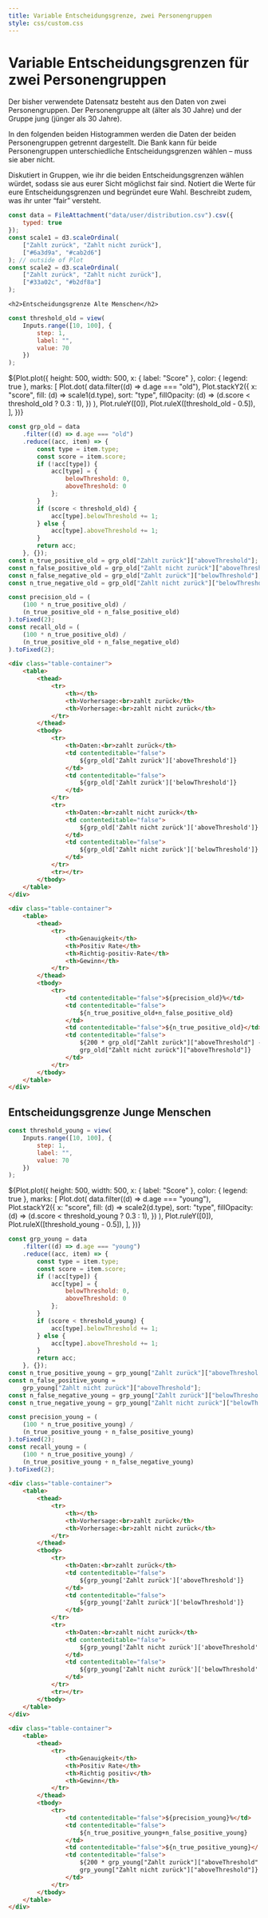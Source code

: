 ```yaml
---
title: Variable Entscheidungsgrenze, zwei Personengruppen
style: css/custom.css
---
```


# Variable Entscheidungsgrenzen für zwei Personengruppen

Der bisher verwendete Datensatz besteht aus den Daten von zwei Personengruppen. Der Personengruppe alt (älter als 30 Jahre) und der Gruppe jung (jünger als 30 Jahre). 

In den folgenden beiden Histogrammen werden die Daten der beiden Personengruppen getrennt dargestellt. Die Bank kann für beide Personengruppen unterschiedliche Entscheidungsgrenzen wählen – muss sie aber nicht.

<div class="tip" label="Aufgabe">
Diskutiert in Gruppen, wie ihr die beiden Entscheidungsgrenzen wählen würdet, sodass sie aus eurer Sicht möglichst fair sind. Notiert die Werte für eure Entscheidungsgrenzen und begründet eure Wahl. Beschreibt zudem, was ihr unter “fair” versteht. 
</div>

```js
const data = FileAttachment("data/user/distribution.csv").csv({
    typed: true
});
const scale1 = d3.scaleOrdinal(
    ["Zahlt zurück", "Zahlt nicht zurück"],
    ["#6a3d9a", "#cab2d6"]
); // outside of Plot
const scale2 = d3.scaleOrdinal(
    ["Zahlt zurück", "Zahlt nicht zurück"],
    ["#33a02c", "#b2df8a"]
);
```

<div class="grid grid-cols-2">
  <div class="card" style="max-width: 700px; ">

    <h2>Entscheidungsgrenze Alte Menschen</h2>
    

```js
const threshold_old = view(
    Inputs.range([10, 100], {
        step: 1,
        label: "",
        value: 70
    })
);
```

${Plot.plot({
height: 500, 
width: 500, 
x: { label: "Score" }, 
color: { legend: true }, 
marks: [
Plot.dot(
data.filter((d) => d.age === "old"), 
Plot.stackY2({
x: "score", 
fill: (d) => scale1(d.type), 
sort: "type", 
fillOpacity: (d) => (d.score < threshold_old ? 0.3 : 1), 
})
), 
Plot.ruleY([0]), 
Plot.ruleX([threshold_old - 0.5]), 
], 
})}

```js
const grp_old = data
    .filter((d) => d.age === "old")
    .reduce((acc, item) => {
        const type = item.type;
        const score = item.score;
        if (!acc[type]) {
            acc[type] = {
                belowThreshold: 0,
                aboveThreshold: 0
            };
        }
        if (score < threshold_old) {
            acc[type].belowThreshold += 1;
        } else {
            acc[type].aboveThreshold += 1;
        }
        return acc;
    }, {});
const n_true_positive_old = grp_old["Zahlt zurück"]["aboveThreshold"];
const n_false_positive_old = grp_old["Zahlt nicht zurück"]["aboveThreshold"];
const n_false_negative_old = grp_old["Zahlt zurück"]["belowThreshold"];
const n_true_negative_old = grp_old["Zahlt nicht zurück"]["belowThreshold"];

const precision_old = (
    (100 * n_true_positive_old) /
    (n_true_positive_old + n_false_positive_old)
).toFixed(2);
const recall_old = (
    (100 * n_true_positive_old) /
    (n_true_positive_old + n_false_negative_old)
).toFixed(2);
```

```html
<div class="table-container">
    <table>
        <thead>
            <tr>
                <th></th>
                <th>Vorhersage:<br>zahlt zurück</th>
                <th>Vorhersage:<br>zahlt nicht zurück</th>
            </tr>
        </thead>
        <tbody>
            <tr>
                <th>Daten:<br>zahlt zurück</th>
                <td contenteditable="false">
                    ${grp_old['Zahlt zurück']['aboveThreshold']}
                </td>
                <td contenteditable="false">
                    ${grp_old['Zahlt zurück']['belowThreshold']}
                </td>
            </tr>
            <tr>
                <th>Daten:<br>zahlt nicht zurück</th>
                <td contenteditable="false">
                    ${grp_old['Zahlt nicht zurück']['aboveThreshold']}
                </td>
                <td contenteditable="false">
                    ${grp_old['Zahlt nicht zurück']['belowThreshold']}
                </td>
            </tr>
            <tr></tr>
        </tbody>
    </table>
</div>
```

```html
<div class="table-container">
    <table>
        <thead>
            <tr>
                <th>Genauigkeit</th>
                <th>Positiv Rate</th>
                <th>Richtig-positiv-Rate</th>
                <th>Gewinn</th>
            </tr>
        </thead>
        <tbody>
            <tr>
                <td contenteditable="false">${precision_old}%</td>
                <td contenteditable="false">
                    ${n_true_positive_old+n_false_positive_old}
                </td>
                <td contenteditable="false">${n_true_positive_old}</td>
                <td contenteditable="false">
                    ${200 * grp_old["Zahlt zurück"]["aboveThreshold"] - 1000 *
                    grp_old["Zahlt nicht zurück"]["aboveThreshold"]}
                </td>
            </tr>
        </tbody>
    </table>
</div>
```

</div>

  <div class="card" style="max-width: 500px; ">

<h2>Entscheidungsgrenze Junge Menschen</h2>

```js
const threshold_young = view(
    Inputs.range([10, 100], {
        step: 1,
        label: "",
        value: 70
    })
);
```

${Plot.plot({
height: 500, 
width: 500, 
x: { label: "Score" }, 
color: { legend: true }, 
marks: [
Plot.dot(
data.filter((d) => d.age === "young"), 
Plot.stackY2({
x: "score", 
fill: (d) => scale2(d.type), 
sort: "type", 
fillOpacity: (d) => (d.score < threshold_young ? 0.3 : 1), 
})
), 
Plot.ruleY([0]), 
Plot.ruleX([threshold_young - 0.5]), 
], 
})}

```js
const grp_young = data
    .filter((d) => d.age === "young")
    .reduce((acc, item) => {
        const type = item.type;
        const score = item.score;
        if (!acc[type]) {
            acc[type] = {
                belowThreshold: 0,
                aboveThreshold: 0
            };
        }
        if (score < threshold_young) {
            acc[type].belowThreshold += 1;
        } else {
            acc[type].aboveThreshold += 1;
        }
        return acc;
    }, {});
const n_true_positive_young = grp_young["Zahlt zurück"]["aboveThreshold"];
const n_false_positive_young =
    grp_young["Zahlt nicht zurück"]["aboveThreshold"];
const n_false_negative_young = grp_young["Zahlt zurück"]["belowThreshold"];
const n_true_negative_young = grp_young["Zahlt nicht zurück"]["belowThreshold"];

const precision_young = (
    (100 * n_true_positive_young) /
    (n_true_positive_young + n_false_positive_young)
).toFixed(2);
const recall_young = (
    (100 * n_true_positive_young) /
    (n_true_positive_young + n_false_negative_young)
).toFixed(2);
```

```html
<div class="table-container">
    <table>
        <thead>
            <tr>
                <th></th>
                <th>Vorhersage:<br>zahlt zurück</th>
                <th>Vorhersage:<br>zahlt nicht zurück</th>
            </tr>
        </thead>
        <tbody>
            <tr>
                <th>Daten:<br>zahlt zurück</th>
                <td contenteditable="false">
                    ${grp_young['Zahlt zurück']['aboveThreshold']}
                </td>
                <td contenteditable="false">
                    ${grp_young['Zahlt zurück']['belowThreshold']}
                </td>
            </tr>
            <tr>
                <th>Daten:<br>zahlt nicht zurück</th>
                <td contenteditable="false">
                    ${grp_young['Zahlt nicht zurück']['aboveThreshold']}
                </td>
                <td contenteditable="false">
                    ${grp_young['Zahlt nicht zurück']['belowThreshold']}
                </td>
            </tr>
            <tr></tr>
        </tbody>
    </table>
</div>
```

```html
<div class="table-container">
    <table>
        <thead>
            <tr>
                <th>Genauigkeit</th>
                <th>Positiv Rate</th>
                <th>Richtig positiv</th>
                <th>Gewinn</th>
            </tr>
        </thead>
        <tbody>
            <tr>
                <td contenteditable="false">${precision_young}%</td>
                <td contenteditable="false">
                    ${n_true_positive_young+n_false_positive_young}
                </td>
                <td contenteditable="false">${n_true_positive_young}</td>
                <td contenteditable="false">
                    ${200 * grp_young["Zahlt zurück"]["aboveThreshold"] - 1000 *
                    grp_young["Zahlt nicht zurück"]["aboveThreshold"]}
                </td>
            </tr>
        </tbody>
    </table>
</div>
```

  </div>
</div>

